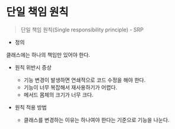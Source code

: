 # 단일 책임 원칙

> 단일 책임 원칙\(Single responsibility principle\) - SRP

* 정의

클래스에는 하나의 책임만 있어야 한다.

* 원칙 위반시 증상
  * 기능 변경이 발생하면 연쇄적으로 코드 수정을 해야 한다.
  * 기능이 너무 복잡해서 재사용하기가 어렵다.
  * 메서드 몸체의 크기가 너무 크다.



* 원칙 적용 방법
  * 클래스를 변경하는 이유는 하나여야 한다는 기준으로 기능을 나눈다.

